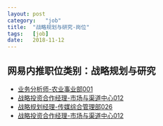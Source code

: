 ```yaml
---
layout:	post
category:	"job"
title:	"战略规划与研究-岗位"
tags:	[job]
date:	2018-11-12
---
```

## 网易内推职位类别：战略规划与研究
- [业务分析师-农业事业部001](http://bole.netease.com/position/h5/detail.do?id=12939&rcode=D1O21582aT)
- [战略投资合作经理-市场与渠道中心012](http://bole.netease.com/position/h5/detail.do?id=9850&rcode=D1O21582aT)
- [战略规划经理-传媒综合管理部026](http://bole.netease.com/position/h5/detail.do?id=10140&rcode=D1O21582aT)
- [战略投资合作经理-市场与渠道中心012](http://bole.netease.com/position/h5/detail.do?id=9849&rcode=D1O21582aT)
